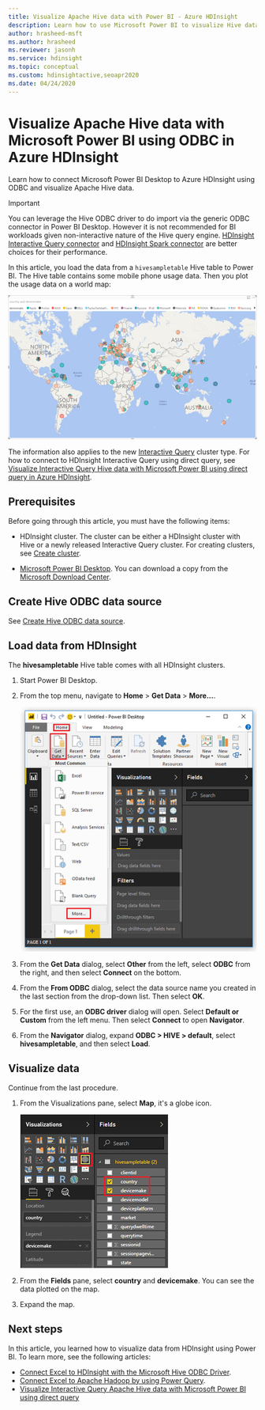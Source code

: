```yaml
---
title: Visualize Apache Hive data with Power BI - Azure HDInsight
description: Learn how to use Microsoft Power BI to visualize Hive data processed by Azure HDInsight.
author: hrasheed-msft
ms.author: hrasheed
ms.reviewer: jasonh
ms.service: hdinsight
ms.topic: conceptual
ms.custom: hdinsightactive,seoapr2020
ms.date: 04/24/2020
---
```


# Visualize Apache Hive data with Microsoft Power BI using ODBC in Azure HDInsight

Learn how to connect Microsoft Power BI Desktop to Azure HDInsight using ODBC and visualize Apache Hive data.

> [!IMPORTANT]
> You can leverage the Hive ODBC driver to do import via the generic ODBC connector in Power BI Desktop. However it is not recommended for BI workloads given non-interactive nature of the Hive query engine. [HDInsight Interactive Query connector](../interactive-query/apache-hadoop-connect-hive-power-bi-directquery.md) and [HDInsight Spark connector](https://docs.microsoft.com/power-bi/spark-on-hdinsight-with-direct-connect) are better choices for their performance.

In this article, you load the data from a `hivesampletable` Hive table to Power BI. The Hive table contains some mobile phone usage data. Then you plot the usage data on a world map:

![HDInsight Power BI the map report](./media/apache-hadoop-connect-hive-power-bi/hdinsight-power-bi-visualization.png)

The information also applies to the new [Interactive Query](../interactive-query/apache-interactive-query-get-started.md) cluster type. For how to connect to HDInsight Interactive Query using direct query, see [Visualize Interactive Query Hive data with Microsoft Power BI using direct query in Azure HDInsight](../interactive-query/apache-hadoop-connect-hive-power-bi-directquery.md).

## Prerequisites

Before going through this article, you must have the following items:

* HDInsight cluster. The cluster can be either a HDInsight cluster with Hive or a newly released Interactive Query cluster. For creating clusters, see [Create cluster](apache-hadoop-linux-tutorial-get-started.md).

* [Microsoft Power BI Desktop](https://powerbi.microsoft.com/desktop/). You can download a copy from the [Microsoft Download Center](https://www.microsoft.com/download/details.aspx?id=45331).

## Create Hive ODBC data source

See [Create Hive ODBC data source](apache-hadoop-connect-excel-hive-odbc-driver.md#create-apache-hive-odbc-data-source).

## Load data from HDInsight

The **hivesampletable** Hive table comes with all HDInsight clusters.

1. Start Power BI Desktop.

1. From the top menu, navigate to **Home** > **Get Data** > **More...**.

    ![HDInsight Excel Power BI open data](./media/apache-hadoop-connect-hive-power-bi/hdinsight-power-bi-open-odbc.png)

1. From the **Get Data** dialog, select **Other** from the left, select **ODBC** from the right, and then select **Connect** on the bottom.

1. From the **From ODBC** dialog, select the data source name you created in the last section from the drop-down list. Then select **OK**.

1. For the first use, an **ODBC driver** dialog will open. Select **Default or Custom** from the left menu. Then select **Connect** to open **Navigator**.

1. From the **Navigator** dialog, expand **ODBC > HIVE > default**, select **hivesampletable**, and then select **Load**.

## Visualize data

Continue from the last procedure.

1. From the Visualizations pane, select **Map**, it's a globe icon.

    ![HDInsight Power BI customizes report](./media/apache-hadoop-connect-hive-power-bi/hdinsight-power-bi-customize.png)

1. From the **Fields** pane, select **country** and **devicemake**. You can see the data plotted on the map.

1. Expand the map.

## Next steps

In this article, you learned how to visualize data from HDInsight using Power BI.  To learn more, see the following articles:

* [Connect Excel to HDInsight with the Microsoft Hive ODBC Driver](./apache-hadoop-connect-excel-hive-odbc-driver.md).
* [Connect Excel to Apache Hadoop by using Power Query](apache-hadoop-connect-excel-power-query.md).
* [Visualize Interactive Query Apache Hive data with Microsoft Power BI using direct query](../interactive-query/apache-hadoop-connect-hive-power-bi-directquery.md)
